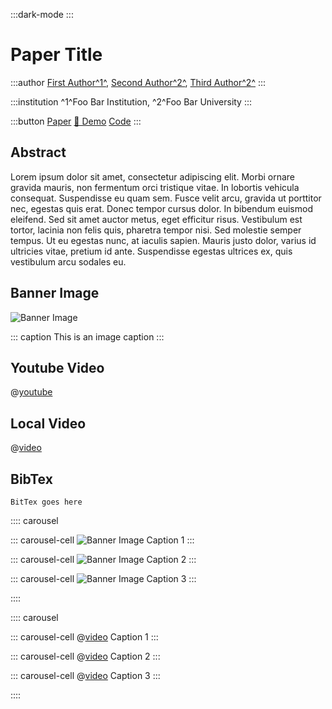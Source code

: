   :::dark-mode
  :::
  # Paper Title
  :::author
  [First Author^1^](person_website_link), [Second Author^2^](person_website_link), [Third Author^2^](person_website_link)
  :::
  
  :::institution
  <span>^1^Foo Bar Institution,</span> <span>^2^Foo Bar University</span>
  :::
  
  :::button
  [<i class="fa fa-file-pdf-o" aria-hidden="true"></i>
  Paper](paper_link) [&#129303; Demo](demo_link) [<i class="fa fa-github" aria-hidden="true"></i>
  Code](code_link)
  :::
  
 ## Abstract
 Lorem ipsum dolor sit amet, consectetur adipiscing elit. Morbi ornare gravida mauris, non fermentum orci tristique vitae. In lobortis vehicula consequat. Suspendisse eu quam sem. Fusce velit arcu, gravida ut porttitor nec, egestas quis erat. Donec tempor cursus dolor. In bibendum euismod eleifend. Sed sit amet auctor metus, eget efficitur risus. Vestibulum est tortor, lacinia non felis quis, pharetra tempor nisi. Sed molestie semper tempus. Ut eu egestas nunc, at iaculis sapien. Mauris justo dolor, varius id ultricies vitae, pretium id ante. Suspendisse egestas ultrices ex, quis vestibulum arcu sodales eu.
  

## Banner Image
![Banner Image](https://cdn.pixabay.com/photo/2018/06/24/08/17/colorful-abstract-background-3494093_1280.jpg)

::: caption
This is an image caption
:::

## Youtube Video

@[youtube](JkaxUblCGz0)

## Local Video

@[video](https://eliahuhorwitz.github.io/Academic-project-page-template/static/videos/banner_video.mp4)

## BibTex

```
BitTex goes here
```

:::: carousel

::: carousel-cell
![Banner Image](https://cdn.pixabay.com/photo/2018/06/24/08/17/colorful-abstract-background-3494093_1280.jpg)
Caption 1
:::

::: carousel-cell
![Banner Image](https://cdn.pixabay.com/photo/2017/02/20/18/03/cat-2083492_1280.jpg)
Caption 2
:::

::: carousel-cell
![Banner Image](https://cdn.pixabay.com/photo/2018/06/24/08/17/colorful-abstract-background-3494093_1280.jpg)
Caption 3
:::

::::

:::: carousel

::: carousel-cell
@[video](https://eliahuhorwitz.github.io/Academic-project-page-template/static/videos/banner_video.mp4)
Caption 1
:::

::: carousel-cell
@[video](https://eliahuhorwitz.github.io/Academic-project-page-template/static/videos/banner_video.mp4)
Caption 2
:::

::: carousel-cell
@[video](https://eliahuhorwitz.github.io/Academic-project-page-template/static/videos/banner_video.mp4)
Caption 3
:::

::::

